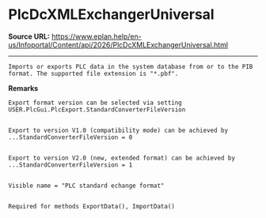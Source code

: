 # PlcDcXMLExchangerUniversal

**Source URL:** https://www.eplan.help/en-us/Infoportal/Content/api/2026/PlcDcXMLExchangerUniversal.html

---

```
Imports or exports PLC data in the system database from or to the PIB format. The supported file extension is "*.pbf".

```

**Remarks**

```
Export format version can be selected via setting USER.PlcGui.PlcExport.StandardConverterFileVersion


Export to version V1.0 (compatibility mode) can be achieved by ...StandardConverterFileVersion = 0


Export to version V2.0 (new, extended format) can be achieved by ...StandardConverterFileVersion = 1


Visible name = "PLC standard echange format"


Required for methods ExportData(), ImportData()

```
